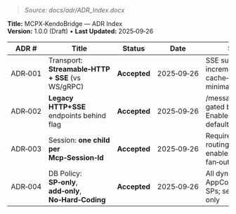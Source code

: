 > _Source: docs/adr/ADR_Index.docx_

**Title:** MCPX‑KendoBridge — ADR Index  
**Version:** 1.0.0 (Draft) • **Last Updated:** 2025‑09‑26

| **ADR \#** | **Title**                                                | **Status**   | **Date**   | **Summary**                                                                 |
|------------|----------------------------------------------------------|--------------|------------|-----------------------------------------------------------------------------|
| ADR‑001    | Transport: **Streamable‑HTTP + SSE** (vs WS/gRPC)        | **Accepted** | 2025‑09‑26 | SSE supports incremental outputs, cache‑friendly infra, minimal client deps |
| ADR‑002    | **Legacy HTTP+SSE** endpoints behind flag                | **Accepted** | 2025‑09‑26 | /messages + /sse gated by EnableLegacyHttpSse, default **off**              |
| ADR‑003    | Session: **one child per Mcp‑Session‑Id**                | **Accepted** | 2025‑09‑26 | Requires sticky routing; isolates state; enables streaming fan‑out          |
| ADR‑004    | DB Policy: **SP‑only**, **add‑only**, **No‑Hard‑Coding** | **Accepted** | 2025‑09‑26 | All dynamic values via AppConfig/FeatureFlag SPs; secrets in envs only      |
